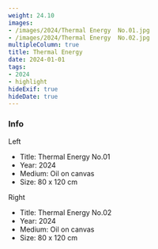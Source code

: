 ```yaml
---
weight: 24.10
images:
- /images/2024/Thermal Energy  No.01.jpg
- /images/2024/Thermal Energy  No.02.jpg
multipleColumn: true
title: Thermal Energy
date: 2024-01-01
tags:
- 2024
- highlight
hideExif: true
hideDate: true
---
```


### Info

Left
- Title: Thermal Energy  No.01
- Year: 2024
- Medium: Oil on canvas
- Size: 80 x 120 cm

Right
- Title: Thermal Energy  No.02
- Year: 2024
- Medium: Oil on canvas
- Size: 80 x 120 cm
